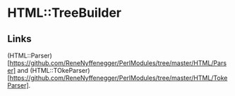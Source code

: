 # HTML::TreeBuilder

## Links


(HTML::Parser)[https://github.com/ReneNyffenegger/PerlModules/tree/master/HTML/Parser] and
(HTML::TOkeParser)[https://github.com/ReneNyffenegger/PerlModules/tree/master/HTML/TokeParser].
